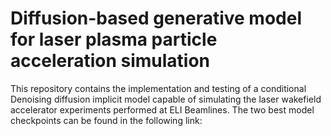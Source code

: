 # Diffusion-based generative model for laser plasma particle acceleration simulation

This repository contains the implementation and testing of a conditional Denoising diffusion implicit model capable of simulating the laser wakefield accelerator experiments performed at ELI Beamlines. The two best model checkpoints can be found in the following link: 
